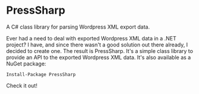 PressSharp
==========

A C# class library for parsing Wordpress XML export data.

Ever had a need to deal with exported Wordpress XML data in a .NET project? I have, and since there wasn't a good solution out there already, I decided to create one. The result is PressSharp. It's a simple class library to provide an API to the exported Wordpress XML data. It's also available as a NuGet package:

    Install-Package PressSharp

Check it out!

